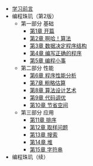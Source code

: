 * [学习前言](README.md)
* 编程珠玑（第2版）
    * 第一部分 基础
      * [第1章 开篇](contents/original/ch01.md)
      * [第2章 啊哈！算法](contents/original/ch02.md)
      * [第3章 数据决定程序结构](contents/original/ch03.md)
      * [第4章 编写正确的程序](contents/original/ch04.md)
      * [第5章 编程小事](contents/original/ch05.md)
    * 第二部分 性能
      * [第6章 程序性能分析](contents/original/ch06.md)
      * [第7章 粗略估算](contents/original/ch07.md)
      * [第8章 算法设计艺术](contents/original/ch08.md)
      * [第9章 代码调优](contents/original/ch09.md)
      * [第10章 节省空间](contents/original/ch10.md)
    * 第三部分 应用
      * [第11章 排序](contents/original/ch11.md)
      * [第12章 取样问题](contents/original/ch12.md)
      * [第13章 搜索](contents/original/ch13.md)
      * [第14章 堆](contents/original/ch14.md)
      * [第15章 字符串](contents/original/ch15.md)
* 编程珠玑（续）
    